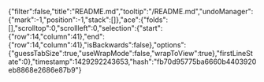 {"filter":false,"title":"README.md","tooltip":"/README.md","undoManager":{"mark":-1,"position":-1,"stack":[]},"ace":{"folds":[],"scrolltop":0,"scrollleft":0,"selection":{"start":{"row":14,"column":41},"end":{"row":14,"column":41},"isBackwards":false},"options":{"guessTabSize":true,"useWrapMode":false,"wrapToView":true},"firstLineState":0},"timestamp":1429292243653,"hash":"fb70d95775ba6660b4403920eb8868e2686e87b9"}